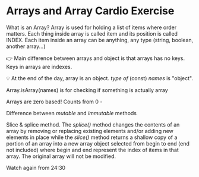 # Arrays and Array Cardio Exercise

What is an Array? Array is used for holding a list of items where order matters. Each thing inside array is called item and its position is called INDEX. Each item inside an array can be anything, any type (string, boolean, another array...)

:point_right: Main difference between arrays and object is that arrays has no keys. Keys in arrays are indexes.

:bulb: At the end of the day, array is an object. *type of* (const) *names* is "object". 

Array.isArray(names) is for checking if something is actually array 

Arrays are zero based! Counts from 0 - 

Difference between *mutable* and *immutable* methods

Slice & splice method. The *splice()* method changes the contents of an array by removing or replacing existing elements and/or adding new elements in place while the *slice()* method returns a shallow copy of a portion of an array into a new array object selected from begin to end (end not included) where begin and end represent the index of items in that array. The original array will not be modified.

Watch again from 24:30 